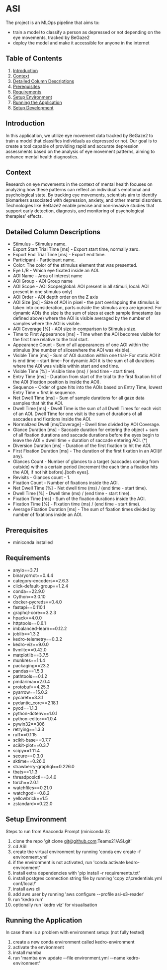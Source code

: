 # ASI

The project is an MLOps pipeline that aims to:
 - train a model to classify a person as depressed or not depending on the eye movements, tracked by BeGaze2
 - deploy the model and make it accessible for anyone in the internet

## Table of Contents
1. [Introduction](#introduction)
2. [Context](#context)
3. [Detailed Column Descriptions](#detailed-column-descriptions)
4. [Prerequisites](prerequisites)
5. [Requirements](#requirements)
6. [Setup Environment](#setup-environment)
7. [Running the Application](#running-the-application)
8. [Setup Development](#setup-development)

## Introduction
In this application, we utilize eye movement data tracked by BeGaze2 to train a model that classifies individuals as depressed or not. Our goal is to create a tool capable of providing rapid and accurate depression assessments based on the analysis of eye movement patterns, aiming to enhance mental health diagnostics.
## Context
Research on eye movements in the context of mental health focuses on analyzing how these patterns can reflect an individual's emotional and psychological state. By tracking eye movements, scientists aim to identify biomarkers associated with depression, anxiety, and other mental disorders. Technologies like BeGaze2 enable precise and non-invasive studies that support early detection, diagnosis, and monitoring of psychological therapies' effects.
## Detailed Column Descriptions
* Stimulus - Stimulus name.
* Export Start Trial Time [ms] - Export start time, normally zero.
* Export End Trial Time [ms] -  Export end time.
* Participant - Participant name.
* Color: The color of the stimulus element that was presented.
* Eye L/R - Which eye fixated inside an AOI.
* AOI Name - Area of interest name
* AOI Group - AOI Group name
* AOI Scope -  AOI Scope(global: AOI present in all stimuli, local: AOI present in one stimulus only)
* AOI Order - AOI depth order on the Z axis
* AOI Size [px] - Size of AOI in pixel - the part overlapping the stimulus is taken into consideration, parts outside 
the stimulus area are ignored. For dynamic AOIs the size is the sum of sizes at each sample timestamp (as defined above) where the AOI is visible averaged by the number of samples where the AOI is visible.
* AOI Coverage [%] - AOI size in comparison to Stimulus size.
* Time to First Appearance [ms] -  Time when the AOI becomes visible for the first time relative to the trial start.
* Appearance Count - Sum of all appearances of one AOI  within the stimulus (the number of sliceswhere the AOI was visible).
* Visible Time [ms] - Sum of AOI duration within one trial– For static AOI it is end time – start time– For dynamic AOI it is the sum of all durations where the AOI was visible within start and end time.
* Visible Time [%] - Visible time (ms) / (end time - start time).
* Entry Time [ms] -  Duration from start of the trial to the first fixation hit of the AOI (fixation position is inside the AOI).
* Sequence - Order of gaze hits into the AOIs based on Entry Time, lowest Entry Time = first in sequence.
* Net Dwell Time [ms] - Sum of sample durations for all gaze data samples that hit the AOI. 
* Dwell Time [ms] - Dwell Time is the sum of all Dwell Times for each visit of an AOI. Dwell Time for one visit is the sum of durations of all saccades and fixations inside the AOI.
* Normalized Dwell [ms/Coverage] - Dwell time divided by AOI Coverage.
* Glance Duration [ms] - Saccade duration for entering the object + sum of all fixation durations and saccade durations before the eyes begin to leave the AOI = dwell time + duration of saccade entering AOI. (*)
* Diversion Duration [ms] - Duration of the first fixation to hit the AOI.
* First Fixation Duration [ms] -  The duration of the first fixation in an AOI(if any).
* Glances Count - Number of glances to a target (saccades coming from outside) within a certain period (increment the   each time a fixation hits the AOI, if not hit before).[both eyes].
* Revisits - Glances count - 1.
* Fixation Count - Number of fixations inside the AOI.
* Net Dwell Time [%] - Net dwell time (ms) / (end time - start time).
* Dwell Time [%] - Dwell time (ms) / (end time - start time).
* Fixation Time [ms] - Sum of the fixation durations inside the AOI.
* Fixation Time [%] - Fixation time (ms) / (end time - start time).
* Average Fixation Duration [ms] - The sum of fixation times divided by number of fixations inside an AOI.
## Prerequisites 
- miniconda installed
## Requirements
- anyio==3.7.1
- binaryornot==0.4.4
- category-encoders==2.6.3
- click-default-group==1.2.4
- conda==22.9.0
- Cython==3.0.10
- docker-pycreds==0.4.0
- fastapi==0.110.1
- graphql-core==3.2.3
- hpack==4.0.0
- httptools==0.6.1
- imbalanced-learn==0.12.2
- joblib==1.3.2
- kedro-telemetry==0.3.2
- kedro-viz==9.0.0
- llvmlite==0.42.0
- matplotlib==3.7.5
- munkres==1.1.4
- packaging==23.2
- pandas==1.5.3
- pathtools==0.1.2
- pmdarima==2.0.4
- protobuf==4.25.3
- pyarrow==15.0.2
- pycaret==3.3.1
- pydantic_core==2.18.1
- pyod==1.1.3
- python-dotenv==1.0.1
- python-editor==1.0.4
- pywin32==306
- retrying==1.3.3
- ruff==0.1.15
- scikit-base==0.7.7
- scikit-plot==0.3.7
- scipy==1.11.4
- secure==0.3.0
- sktime==0.26.0
- strawberry-graphql==0.226.0
- tbats==1.1.3
- threadpoolctl==3.4.0
- torch==2.0.1
- watchfiles==0.21.0
- watchgod==0.8.2
- yellowbrick==1.5
- zstandard==0.22.0
## Setup Environment
Steps to run from Anaconda Prompt (miniconda 3):
 1.  clone the repo 'git clone git@github.com:Teams21/ASI.git'
 2.  cd ASI
 3.  create the virtual environment by running 'conda env create -f environment.yml'
 4.  if the environment is not activated, run 'conda activate kedro-environment'
 5.  install extra dependencies with 'pip install -r requirements.txt'
 6.  install postgres connection string file by running 'copy z:\credentials.yml conf/local/'
 7.  install aws cli
 8.  add aws user by running 'aws configure --profile asi-s3-reader'
 9.  run 'kedro run'
 10. optionally run 'kedro viz' for visualisation

## Running the Application

 In case there is a problem with environment setup: (not fully tested)
  1. create a new conda environment called kedro-environment
  2. activate the environment
  3. install mamba
  4. run 'mamba env update --file environment.yml --name kedro-environment'
